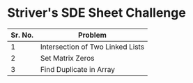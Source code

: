 # Striver's SDE Sheet Challenge

| Sr. No.  | Problem |
| ------------- | ------------- |
| 1  | Intersection of Two Linked Lists  |
| 2  | Set Matrix Zeros  |
| 3 | Find Duplicate in Array |
